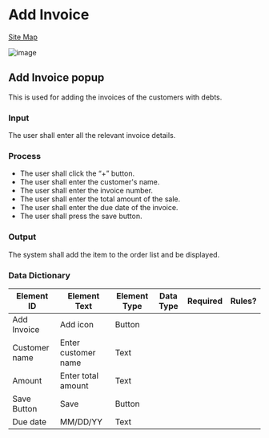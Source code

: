 # Add Invoice

[Site Map](../../README.md)

![image](https://github.com/jar-RED/poultry-palace/assets/126373280/93b55ce4-9241-45e8-9fd4-9d9b0140eb01)

## Add Invoice popup
This is used for adding the invoices of the customers with debts.
### Input
The user shall enter all the relevant invoice details.
### Process
* The user shall click the “+” button.
* The user shall enter the customer's name.
* The user shall enter the invoice number.
* The user shall enter the total amount of the sale.
* The user shall enter the due date of the invoice.
* The user shall press the save button.
### Output
The system shall add the item to the order list and be displayed.

### Data Dictionary
| Element ID | Element Text | Element Type | Data Type | Required | Rules? |
|------------|--------------|--------------|-----------|----------|--------|
| Add Invoice | Add icon | Button|  |  |  |
|Customer name | Enter customer name | Text|  |  |  |
|Amount | Enter total amount | Text|  |  |  |
| Save Button | Save | Button |  |  |  |
| Due date | MM/DD/YY | Text|  |  |  |




